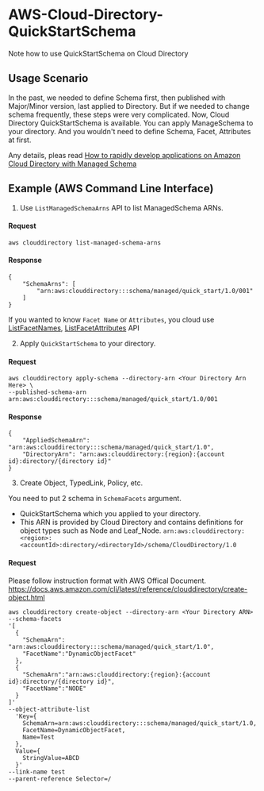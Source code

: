 # AWS-Cloud-Directory-QuickStartSchema
Note how to use QuickStartSchema on Cloud Directory

## Usage Scenario
In the past, we needed to define Schema first, then published with Major/Minor version, last applied to Directory. But if we needed to change schema frequently, these steps were very complicated. Now, Cloud Directory QuickStartSchema is available. You can apply ManageSchema to your directory. And you wouldn't need to define Schema, Facet, Attributes at first.

Any details, pleas read [How to rapidly develop applications on Amazon Cloud Directory with Managed Schema
](https://aws.amazon.com/tw/blogs/database/rapidly-develop-applications-on-amazon-cloud-directory-with-managed-schema/)

## Example (AWS Command Line Interface)

1. Use `ListManagedSchemaArns` API to list ManagedSchema ARNs.

#### Request
```Shell
aws clouddirectory list-managed-schema-arns 
```

#### Response
```
{
    "SchemaArns": [
        "arn:aws:clouddirectory:::schema/managed/quick_start/1.0/001"
    ]
}
```

If you wanted to know `Facet Name` or `Attributes`, you cloud use [ListFacetNames](https://docs.aws.amazon.com/zh_tw/directoryservice/latest/APIReference/API_ListFacetNames.html), [ListFacetAttributes](https://docs.aws.amazon.com/zh_tw/directoryservice/latest/APIReference/API_ListFacetAttributes.html) API

2. Apply `QuickStartSchema` to your directory.

#### Request
```Shell
aws clouddirectory apply-schema --directory-arn <Your Directory Arn Here> \
--published-schema-arn arn:aws:clouddirectory:::schema/managed/quick_start/1.0/001
```

#### Response
```
{
    "AppliedSchemaArn": "arn:aws:clouddirectory:::schema/managed/quick_start/1.0",
    "DirectoryArn": "arn:aws:clouddirectory:{region}:{account id}:directory/{directory id}"
}
```

3. Create Object, TypedLink, Policy, etc.

You need to put 2 schema in `SchemaFacets` argument.

  * QuickStartSchema which you applied to your directory.
  * This ARN is provided by Cloud Directory and contains definitions for object types such as Node and Leaf_Node.
  ``arn:aws:clouddirectory:<region>:<accountId>:directory/<directoryId>/schema/CloudDirectory/1.0``
  
#### Request
Please follow instruction format with AWS Offical Document.
https://docs.aws.amazon.com/cli/latest/reference/clouddirectory/create-object.html

```
aws clouddirectory create-object --directory-arn <Your Directory ARN>
--schema-facets
'[
  {
    "SchemaArn": "arn:aws:clouddirectory:::schema/managed/quick_start/1.0",
    "FacetName":"DynamicObjectFacet"
  },
  {
    "SchemaArn":"arn:aws:clouddirectory:{region}:{account id}:directory/{directory id}",
    "FacetName":"NODE"
  }
]'
--object-attribute-list
  'Key={
    SchemaArn=arn:aws:clouddirectory:::schema/managed/quick_start/1.0,
    FacetName=DynamicObjectFacet,
    Name=Test
  },
  Value={
    StringValue=ABCD
  }'
--link-name test
--parent-reference Selector=/
```
